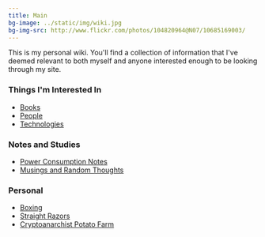```yaml
---
title: Main
bg-image: ../static/img/wiki.jpg
bg-img-src: http://www.flickr.com/photos/104820964@N07/10685169003/
---
```


This is my personal wiki. You'll find a collection of information that I've
deemed relevant to both myself and anyone interested enough to be looking
through my site.

### Things I'm Interested In
* [Books](/wiki/books)
* [People](/wiki/people)
* [Technologies](/wiki/tech)

### Notes and Studies
* [Power Consumption Notes](/wiki/power)
* [Musings and Random Thoughts](/wiki/musings)

### Personal
* [Boxing](/wiki/boxing)
* [Straight Razors](/wiki/razor)
* [Cryptoanarchist Potato Farm](/wiki/potato)
